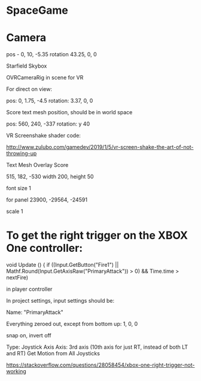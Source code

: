 # SpaceGame



# Camera

pos - 0, 10, -5.35
rotation 43.25, 0, 0


Starfield Skybox

OVRCameraRig in scene for VR




For direct on view:

pos: 0, 1.75, -4.5
rotation: 3.37, 0, 0


Score text mesh position, should be in world space

pos: 560, 240, -337
rotation: y 40


VR Screenshake shader code:

http://www.zulubo.com/gamedev/2019/1/5/vr-screen-shake-the-art-of-not-throwing-up



Text Mesh Overlay Score

515, 182, -530
width 200, height 50

font size 1

for panel
23900, -29564, -24591

scale
1

# To get the right trigger on the XBOX One controller:

void Update ()
	{
		if ((Input.GetButton("Fire1") || Mathf.Round(Input.GetAxisRaw("PrimaryAttack")) > 0) && Time.time > nextFire) 
		
 
in player controller


In project settings, input settings should be:

Name: "PrimaryAttack"

Everything zeroed out, except from bottom up: 1, 0, 0


snap on, invert off

Type: Joystick Axis
Axis: 3rd axis (10th axis for just RT, instead of both LT and RT)
Get Motion from All Joysticks

https://stackoverflow.com/questions/28058454/xbox-one-right-trigger-not-working


